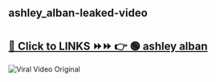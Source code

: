 
 ## ashley_alban-leaked-video 

# <h2><a href="https://clipsfans.com/ashley_alban&ref=git">🔗 Click to LINKS ⏩⏩ 👉 🟢 ashley alban </a></h2>

<a href="https://clipsfans.com/ashley_alban&ref=git" rel="nofollow" data-target="animated-image.originalLink"><img src="https://i.ibb.co.com/xMMVF88/686577567.gif" alt="Viral Video Original" style="max-width: 100%; display: inline-block;" data-target="animated-image.originalImage"></a>

